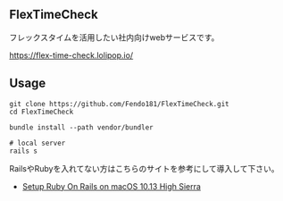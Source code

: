 ## FlexTimeCheck

フレックスタイムを活用したい社内向けwebサービスです。

https://flex-time-check.lolipop.io/

## Usage

```
git clone https://github.com/Fendo181/FlexTimeCheck.git
cd FlexTimeCheck

bundle install --path vendor/bundler

# local server
rails s
```

RailsやRubyを入れてない方はこちらのサイトを参考にして導入して下さい。

- [Setup Ruby On Rails on macOS 10.13 High Sierra](https://gorails.com/setup/osx/10.13-high-sierra)
